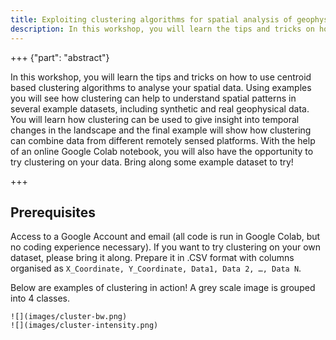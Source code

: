 ```yaml
---
title: Exploiting clustering algorithms for spatial analysis of geophysical data
description: In this workshop, you will learn the tips and tricks on how to use centroid based clustering algorithms to analyse your spatial data. Using examples you will see how clustering can help to understand spatial patterns in several example datasets, including synthetic and real geophysical data.
---
```


+++ {"part": "abstract"}

In this workshop, you will learn the tips and tricks on how to use centroid based clustering algorithms to analyse your spatial data. Using examples you will see how clustering can help to understand spatial patterns in several example datasets, including synthetic and real geophysical data. You will learn how clustering can be used to give insight into temporal changes in the landscape and the final example will show how clustering can combine data from different remotely sensed platforms. With the help of an online Google Colab notebook, you will also have the opportunity to try clustering on your data. Bring along some example dataset to try!

+++

## Prerequisites

Access to a Google Account and email (all code is run in Google Colab, but no coding experience necessary). If you want to try clustering on your own dataset, please bring it along. Prepare it in .CSV format with columns organised as `X_Coordinate, Y_Coordinate, Data1, Data 2, …, Data N`.

Below are examples of clustering in action! A grey scale image is grouped into 4 classes.

```{figure}
![](images/cluster-bw.png)
![](images/cluster-intensity.png)
```
